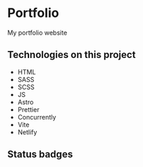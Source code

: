 # Portfolio

My portfolio website

## Technologies on this project

- HTML
- SASS
- SCSS
- JS
- Astro
- Prettier
- Concurrently
- Vite
- Netlify

## Status badges
